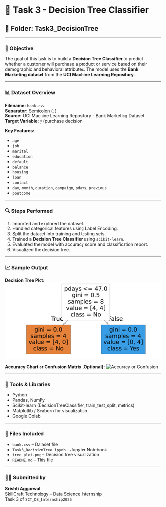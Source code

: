 # 🌳 Task 3 - Decision Tree Classifier

## 📁 Folder: Task3_DecisionTree

---

### 📌 Objective

The goal of this task is to build a **Decision Tree Classifier** to predict whether a customer will purchase a product or service based on their demographic and behavioral attributes. The model uses the **Bank Marketing dataset** from the **UCI Machine Learning Repository**.

---

### 📊 Dataset Overview

**Filename:** `bank.csv`  
**Separator:** Semicolon (`;`)  
**Source:** UCI Machine Learning Repository - Bank Marketing Dataset  
**Target Variable:** `y` (purchase decision)

**Key Features:**
- `age`
- `job`
- `marital`
- `education`
- `default`
- `balance`
- `housing`
- `loan`
- `contact`
- `day`, `month`, `duration`, `campaign`, `pdays`, `previous`
- `poutcome`

---

### 🔍 Steps Performed

1. Imported and explored the dataset.
2. Handled categorical features using Label Encoding.
3. Split the dataset into training and testing sets.
4. Trained a **Decision Tree Classifier** using `scikit-learn`.
5. Evaluated the model with accuracy score and classification report.
6. Visualized the decision tree.

---

### 📈 Sample Output

**Decision Tree Plot:**
![Decision Tree](tree_plot.png)

**Accuracy Chart or Confusion Matrix (Optional):**
![Accuracy or Confusion](accuracy_plot.png)

---

### 🧪 Tools & Libraries

- Python
- Pandas, NumPy
- Scikit-learn (DecisionTreeClassifier, train_test_split, metrics)
- Matplotlib / Seaborn for visualization
- Google Colab

---

### 📎 Files Included

- `bank.csv` – Dataset file
- `Task3_DecisionTree.ipynb` – Jupyter Notebook
- `tree_plot.png` – Decision tree visualization
- `README.md` – This file

---

### 👩‍💻 Submitted by

**Srishti Aggarwal**  
SkillCraft Technology – Data Science Internship  
Task 3 of `SCT_DS_Internship2025`
